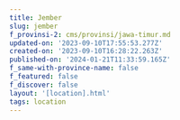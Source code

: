 ```yaml
---
title: Jember
slug: jember
f_provinsi-2: cms/provinsi/jawa-timur.md
updated-on: '2023-09-10T17:55:53.277Z'
created-on: '2023-09-10T16:28:22.263Z'
published-on: '2024-01-21T11:33:59.165Z'
f_same-with-province-name: false
f_featured: false
f_discover: false
layout: '[location].html'
tags: location
---
```




